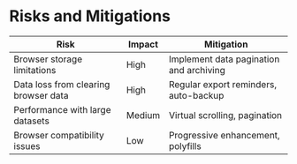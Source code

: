 # Risks and Mitigations

| Risk | Impact | Mitigation |
|------|--------|------------|
| Browser storage limitations | High | Implement data pagination and archiving |
| Data loss from clearing browser data | High | Regular export reminders, auto-backup |
| Performance with large datasets | Medium | Virtual scrolling, pagination |
| Browser compatibility issues | Low | Progressive enhancement, polyfills |